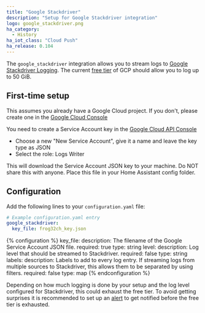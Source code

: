 ```yaml
---
title: "Google Stackdriver"
description: "Setup for Google Stackdriver integration"
logo: google_stackdriver.png
ha_category:
  - History
ha_iot_class: "Cloud Push"
ha_release: 0.104
---
```


The `google_stackdriver` integration allows you to stream logs to [Google Stackdriver Logging](https://cloud.google.com/logging/). The current [free tier](https://cloud.google.com/free/) of GCP should allow you to log up to 50 GiB.

## First-time setup

This assumes you already have a Google Cloud project. If you don't, please create one in the [Google Cloud Console](https://console.cloud.google.com/projectcreate)

You need to create a Service Account key in the [Google Cloud API Console](https://console.cloud.google.com/apis/credentials/serviceaccountkey)
- Choose a new "New Service Account", give it a name and leave the key type as JSON
- Select the role: Logs Writer 

This will download the Service Account JSON key to your machine. Do NOT share this with anyone. Place this file in your Home Assistant config folder.

## Configuration

Add the following lines to your `configuration.yaml` file:

```yaml
# Example configuration.yaml entry
google_stackdriver:
  key_file: frog32ch_key.json
```

{% configuration %}
key_file:
  description: The filename of the Google Service Account JSON file.
  required: true
  type: string
level:
  description: Log level that should be streamed to Stackdriver.
  required: false
  type: string
labels:
  description: Labels to add to every log entry. If streaming logs from multiple sources to Stackdriver, this allows them to be separated by using filters.
  required: false
  type: map
{% endconfiguration %}

<div class='note warning'>

Depending on how much logging is done by your setup and the log level configured for Stackdriver, this could exhaust the free tier. To avoid getting surprises it is recommended to set up an [alert](https://cloud.google.com/stackdriver/pricing#alert-usage) to get notified before the free tier is exhausted.  

</div>
